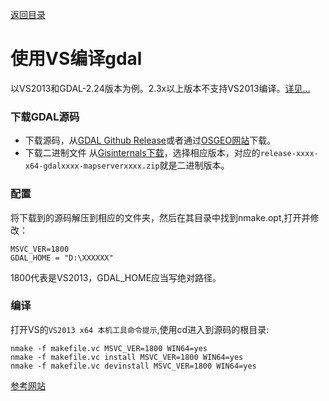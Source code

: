 [返回目录](../../catalogue.md)
# 使用VS编译gdal
以VS2013和GDAL-2.24版本为例。2.3x以上版本不支持VS2013编译。[详见...](http://www.gisinternals.com/archive.php)
### 下载GDAL源码

+ 下载源码，从[GDAL Github Release](https://github.com/OSGeo/gdal/releases)或者通过[OSGEO网站](http://download.osgeo.org/gdal/)下载。
+ 下载二进制文件
从[Gisinternals下载](http://www.gisinternals.com/archive.php)，选择相应版本，对应的`release-xxxx-x64-gdalxxxx-mapserverxxxx.zip`就是二进制版本。

### 配置
将下载到的源码解压到相应的文件夹，然后在其目录中找到nmake.opt,打开并修改：
```
MSVC_VER=1800
GDAL_HOME = "D:\XXXXXX"
```
1800代表是VS2013，GDAL_HOME应当写绝对路径。
### 编译
打开VS的`VS2013 x64 本机工具命令提示`,使用cd进入到源码的根目录:

```
nmake -f makefile.vc MSVC_VER=1800 WIN64=yes
nmake -f makefile.vc install MSVC_VER=1800 WIN64=yes
nmake -f makefile.vc devinstall MSVC_VER=1800 WIN64=yes
```

[参考网站](https://trac.osgeo.org/gdal/wiki/BuildingOnWindows)